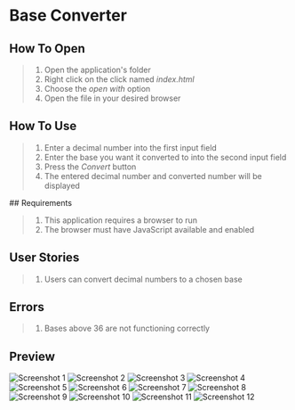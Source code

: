 # Base Converter

## How To Open
> 1. Open the application's folder
> 2. Right click on the click named _index.html_
> 3. Choose the _open with_ option
> 4. Open the file in your desired browser

## How To Use
> 1. Enter a decimal number into the first input field
> 2. Enter the base you want it converted to into the second input field
> 3. Press the _Convert_ button
> 4. The entered decimal number and converted number will be displayed

## Requirements
> 1. This application requires a browser to run
> 2. The browser must have JavaScript available and enabled

## User Stories
> 1. Users can convert decimal numbers to a chosen base

## Errors
> 1. Bases above 36 are not functioning correctly

## Preview
<!-- todo -->
![Screenshot 1](./img/screenshot1.png)
![Screenshot 2](./img/screenshot2.png)
![Screenshot 3](./img/screenshot3.png)
![Screenshot 4](./img/screenshot4.png)
![Screenshot 5](./img/screenshot5.png)
![Screenshot 6](./img/screenshot6.png)
![Screenshot 7](./img/screenshot7.png)
![Screenshot 8](./img/screenshot8.png)
![Screenshot 9](./img/screenshot9.png)
![Screenshot 10](./img/screenshot10.png)
![Screenshot 11](./img/screenshot11.png)
![Screenshot 12](./img/screenshot12.png)